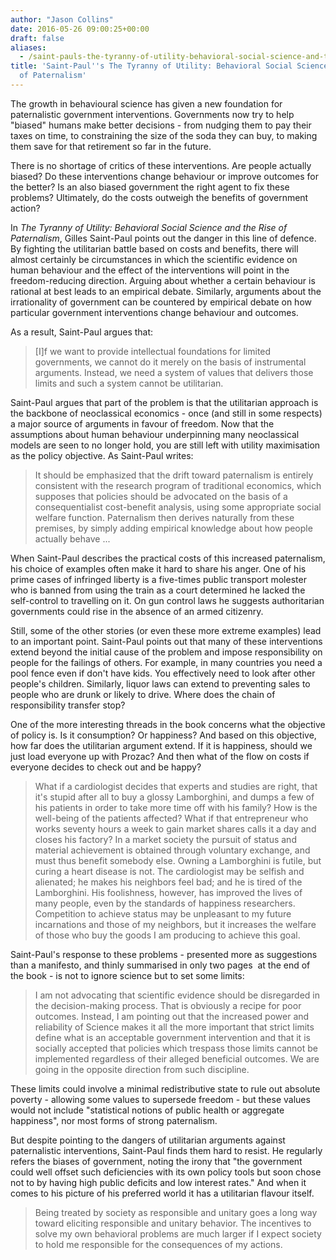 ```yaml
---
author: "Jason Collins"
date: 2016-05-26 09:00:25+00:00
draft: false
aliases:
  - /saint-pauls-the-tyranny-of-utility-behavioral-social-science-and-the-rise-of-paternalism
title: 'Saint-Paul''s The Tyranny of Utility: Behavioral Social Science and the Rise
  of Paternalism'
---
```


The growth in behavioural science has given a new foundation for paternalistic government interventions. Governments now try to help "biased" humans make better decisions - from nudging them to pay their taxes on time, to constraining the size of the soda they can buy, to making them save for that retirement so far in the future.

There is no shortage of critics of these interventions. Are people actually biased? Do these interventions change behaviour or improve outcomes for the better? Is an also biased government the right agent to fix these problems? Ultimately, do the costs outweigh the benefits of government action?

In *The Tyranny of Utility: Behavioral Social Science and the Rise of Paternalism*, Gilles Saint-Paul points out the danger in this line of defence. By fighting the utilitarian battle based on costs and benefits, there will almost certainly be circumstances in which the scientific evidence on human behaviour and the effect of the interventions will point in the freedom-reducing direction. Arguing about whether a certain behaviour is rational at best leads to an empirical debate. Similarly, arguments about the irrationality of government can be countered by empirical debate on how particular government interventions change behaviour and outcomes.

As a result, Saint-Paul argues that:


<blockquote>[I]f we want to provide intellectual foundations for limited governments, we cannot do it merely on the basis of instrumental arguments. Instead, we need a system of values that delivers those limits and such a system cannot be utilitarian.</blockquote>


Saint-Paul argues that part of the problem is that the utilitarian approach is the backbone of neoclassical economics - once (and still in some respects) a major source of arguments in favour of freedom. Now that the assumptions about human behaviour underpinning many neoclassical models are seen to no longer hold, you are still left with utility maximisation as the policy objective. As Saint-Paul writes:


<blockquote>It should be emphasized that the drift toward paternalism is entirely consistent with the research program of traditional economics, which supposes that policies should be advocated on the basis of a consequentialist cost-benefit analysis, using some appropriate social welfare function. Paternalism then derives naturally from these premises, by simply adding empirical knowledge about how people actually behave ...</blockquote>


When Saint-Paul describes the practical costs of this increased paternalism, his choice of examples often make it hard to share his anger. One of his prime cases of infringed liberty is a five-times public transport molester who is banned from using the train as a court determined he lacked the self-control to travelling on it. On gun control laws he suggests authoritarian governments could rise in the absence of an armed citizenry.

Still, some of the other stories (or even these more extreme examples) lead to an important point. Saint-Paul points out that many of these interventions extend beyond the initial cause of the problem and impose responsibility on people for the failings of others. For example, in many countries you need a pool fence even if don't have kids. You effectively need to look after other people's children. Similarly, liquor laws can extend to preventing sales to people who are drunk or likely to drive. Where does the chain of responsibility transfer stop?

One of the more interesting threads in the book concerns what the objective of policy is. Is it consumption? Or happiness? And based on this objective, how far does the utilitarian argument extend. If it is happiness, should we just load everyone up with Prozac? And then what of the flow on costs if everyone decides to check out and be happy?


<blockquote>What if a cardiologist decides that experts and studies are right, that it's stupid after all to buy a glossy Lamborghini, and dumps a few of his patients in order to take more time off with his family? How is the well-being of the patients affected? What if that entrepreneur who works seventy hours a week to gain market shares calls it a day and closes his factory? In a market society the pursuit of status and material achievement is obtained through voluntary exchange, and must thus benefit somebody else. Owning a Lamborghini is futile, but curing a heart disease is not. The cardiologist may be selfish and alienated; he makes his neighbors feel bad; and he is tired of the Lamborghini. His foolishness, however, has improved the lives of many people, even by the standards of happiness researchers. Competition to achieve status may be unpleasant to my future incarnations and those of my neighbors, but it increases the welfare of those who buy the goods I am producing to achieve this goal.</blockquote>


Saint-Paul's response to these problems - presented more as suggestions than a manifesto, and thinly summarised in only two pages  at the end of the book - is not to ignore science but to set some limits:


<blockquote>I am not advocating that scientific evidence should be disregarded in the decision-making process. That is obviously a recipe for poor outcomes. Instead, I am pointing out that the increased power and reliability of Science makes it all the more important that strict limits define what is an acceptable government intervention and that it is socially accepted that policies which trespass those limits cannot be implemented regardless of their alleged beneficial outcomes. We are going in the opposite direction from such discipline.</blockquote>


These limits could involve a minimal redistributive state to rule out absolute poverty - allowing some values to supersede freedom - but these values would not include "statistical notions of public health or aggregate happiness", nor most forms of strong paternalism.

But despite pointing to the dangers of utilitarian arguments against paternalistic interventions, Saint-Paul finds them hard to resist. He regularly refers the biases of government, noting the irony that "the government could well offset such deficiencies with its own policy tools but soon chose not to by having high public deficits and low interest rates." And when it comes to his picture of his preferred world it has a utilitarian flavour itself.


<blockquote>Being treated by society as responsible and unitary goes a long way toward eliciting responsible and unitary behavior. The incentives to solve my own behavioral problems are much larger if I expect society to hold me responsible for the consequences of my actions.</blockquote>
